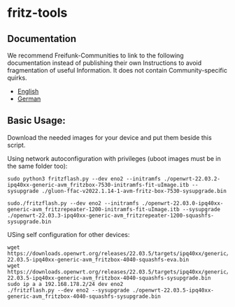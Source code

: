 # fritz-tools

## Documentation
We recommend Freifunk-Communities to link to the following documentation instead of publishing their own Instructions to avoid fragmentation of useful Information. It does not contain Community-specific quirks.

 - [English](https://fritz-tools.readthedocs.io/en/latest/)
 - [German](https://fritz-tools.readthedocs.io/de/latest/)

## Basic Usage:

Download the needed images for your device and put them beside this script.

Using network autoconfiguration with privileges (uboot images must be in the same folder too):

```
sudo python3 fritzflash.py --dev eno2 --initramfs ./openwrt-22.03.2-ipq40xx-generic-avm_fritzbox-7530-initramfs-fit-uImage.itb --sysupgrade ./gluon-ffac-v2022.1.14-1-avm-fritz-box-7530-sysupgrade.bin

sudo./fritzflash.py --dev eno2 --initramfs ./openwrt-22.03.0-ipq40xx-generic-avm_fritzrepeater-1200-initramfs-fit-uImage.itb --sysupgrade ./openwrt-22.03.3-ipq40xx-generic-avm_fritzrepeater-1200-squashfs-sysupgrade.bin
```

USing self configuration for other devices:

```
wget https://downloads.openwrt.org/releases/22.03.5/targets/ipq40xx/generic/openwrt-22.03.5-ipq40xx-generic-avm_fritzbox-4040-squashfs-eva.bin
wget https://downloads.openwrt.org/releases/22.03.5/targets/ipq40xx/generic/openwrt-22.03.5-ipq40xx-generic-avm_fritzbox-4040-squashfs-sysupgrade.bin
sudo ip a a 192.168.178.2/24 dev eno2
./fritzflash.py --dev eno2 --sysupgrade ./openwrt-22.03.5-ipq40xx-generic-avm_fritzbox-4040-squashfs-sysupgrade.bin
```

